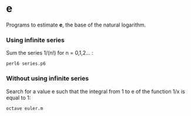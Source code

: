 # e

Programs to estimate **e**, the base of the natural logarithm.

### Using infinite series
Sum the series 1/(n!) for n = 0,1,2... :

    perl6 series.p6

### Without using infinite series
Search for a value e such that the integral from 1 to e of the function 1/x is equal to 1:
  
    octave euler.m

